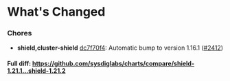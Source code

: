 # What's Changed

### Chores
- **shield,cluster-shield** [dc7f70f4](https://github.com/sysdiglabs/charts/commit/dc7f70f4816d5c9463d09f51c4acfb3d21504c74): Automatic bump to version 1.16.1 ([#2412](https://github.com/sysdiglabs/charts/issues/2412))
#### Full diff: https://github.com/sysdiglabs/charts/compare/shield-1.21.1...shield-1.21.2
